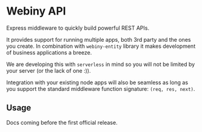 # Webiny API

Express middleware to quickly build powerful REST APIs.

It provides support for running multiple apps, both 3rd party and the ones you create.
In combination with `webiny-entity` library it makes development of business applications a breeze.

We are developing this with `serverless` in mind so you will not be limited by your server (or the lack of one :)).

Integration with your existing node apps will also be seamless as long as you support the standard middleware function signature: `(req, res, next)`.     
  
## Usage
Docs coming before the first official release.

